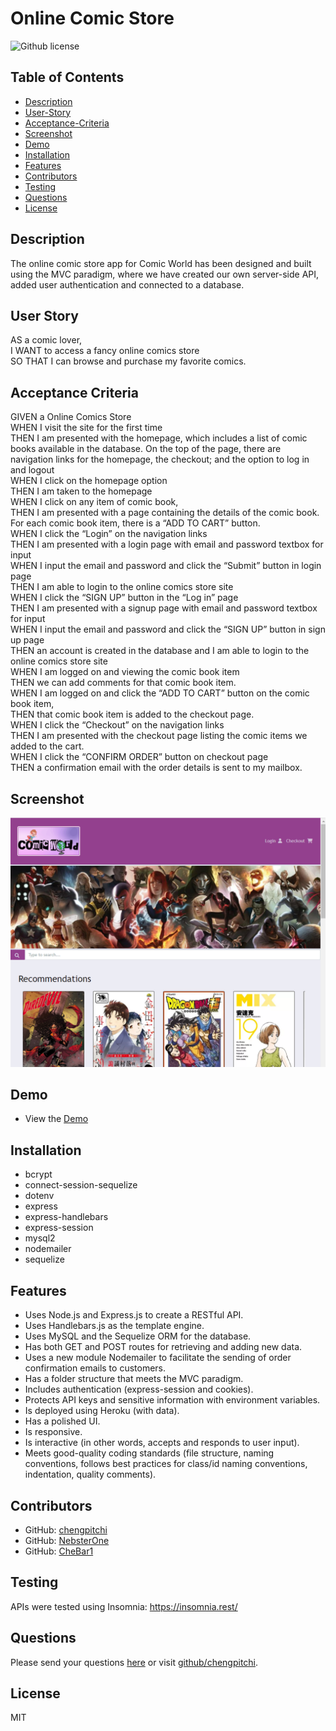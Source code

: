 # Online Comic Store
![Github license](https://img.shields.io/badge/license-MIT-blue.svg)

## Table of Contents
* [Description](#description)
* [User-Story](#user-story)
* [Acceptance-Criteria](#acceptance-criteria)
* [Screenshot](#screenshot)
* [Demo](#demo)
* [Installation](#require)
* [Features](#features)
* [Contributors](#contributors)
* [Testing](#testing)
* [Questions](#questions)
* [License](#license)

## Description
The online comic store app for Comic World has been designed and built using the MVC paradigm, where we have created our own server-side API, added user authentication and connected to a database.

## User Story
AS a comic lover,<br>
I WANT to access a fancy online comics store<br>
SO THAT I can browse and purchase my favorite comics. 

## Acceptance Criteria
GIVEN a Online Comics Store<br>
WHEN I visit the site for the first time<br>
THEN I am presented with the homepage, which includes a list of comic books available in the database. On the top of the page, there are navigation links for the homepage,  the checkout; and the option to log in and logout<br> 
WHEN I click on the homepage option<br>
THEN I am taken to the homepage<br>
WHEN I click on any item of comic book,<br> 
THEN I am presented with a page containing the details of the comic book.  For each comic book item, there is a “ADD TO CART” button.<br>
WHEN I click the “Login” on the navigation links<br>
THEN I am presented with a login page with email and password textbox for input<br>
WHEN I input the email and password and click the “Submit” button in login page<br>
THEN I am able to login to the online comics store site<br>
WHEN I click the “SIGN UP” button in the “Log in” page<br>
THEN I am presented with a signup page with email and password textbox for input<br>
WHEN I input the email and password and click the “SIGN UP” button in sign up page<br>
THEN an account is created in the database and I am able to login to the online comics store site<br>
WHEN I am logged on and viewing the comic book item<br>
THEN we can add comments for that comic book item. <br>
WHEN I am logged on and click the “ADD TO CART” button on the comic book item,<br> 
THEN that comic book item is added to the checkout page.<br> 
WHEN I click the “Checkout” on the navigation links<br>
THEN I am presented with the checkout page listing the comic items we added to the cart.<br> 
WHEN I click the “CONFIRM ORDER” button on checkout page<br>
THEN a confirmation email with the order details is sent to my mailbox. 

## Screenshot
![ScreenShot](./public/images/ReadmeScreenshot%202022-12-14%20151240.png)

## Demo
* View the [Demo]()

## Installation
* bcrypt
* connect-session-sequelize
* dotenv
* express
* express-handlebars
* express-session
* mysql2
* nodemailer
* sequelize

## Features
* Uses Node.js and Express.js to create a RESTful API.
* Uses Handlebars.js as the template engine.
* Uses MySQL and the Sequelize ORM for the database.
* Has both GET and POST routes for retrieving and adding new data.
* Uses a new module Nodemailer to facilitate the sending of order confirmation emails to customers.
* Has a folder structure that meets the MVC paradigm.
* Includes authentication (express-session and cookies).
* Protects API keys and sensitive information with environment variables.
* Is deployed using Heroku (with data).
* Has a polished UI.
* Is responsive.
* Is interactive (in other words, accepts and responds to user input).
* Meets good-quality coding standards (file structure, naming conventions, follows best practices for class/id naming conventions, indentation, quality comments).

## Contributors
* GitHub: [chengpitchi](https://github.com/chengpitchi)
* GitHub: [NebsterOne](https://github.com/NebsterOne)
* GitHub: [CheBar1](https://github.com/CheBar1)

## Testing
APIs were tested using Insomnia: https://insomnia.rest/ 

## Questions
Please send your questions [here](mailto:findme@gmail.com?subject=[GitHub]%20Dev%20Connect) or visit [github/chengpitchi](https://github.com/chengpitchi).

## License
MIT